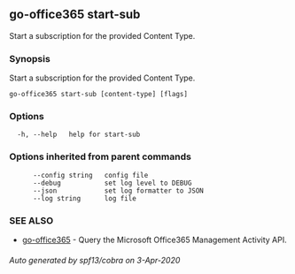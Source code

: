 ## go-office365 start-sub

Start a subscription for the provided Content Type.

### Synopsis

Start a subscription for the provided Content Type.

```
go-office365 start-sub [content-type] [flags]
```

### Options

```
  -h, --help   help for start-sub
```

### Options inherited from parent commands

```
      --config string   config file
      --debug           set log level to DEBUG
      --json            set log formatter to JSON
      --log string      log file
```

### SEE ALSO

* [go-office365](go-office365.md)	 - Query the Microsoft Office365 Management Activity API.

###### Auto generated by spf13/cobra on 3-Apr-2020
